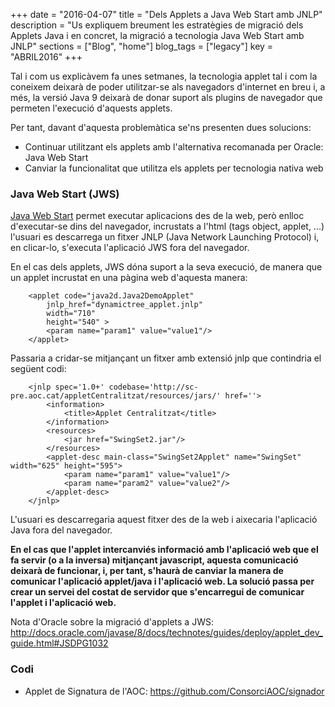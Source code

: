 +++
date        = "2016-04-07"
title       = "Dels Applets a Java Web Start amb JNLP"
description = "Us expliquem breument les estratègies de migració dels Applets Java i en concret, la migració a tecnologia Java Web Start amb JNLP"
sections    = ["Blog", "home"]
blog_tags	= ["legacy"]
key         = "ABRIL2016"
+++

Tal i com us explicàvem fa unes setmanes, la tecnologia applet tal i com la coneixem deixarà de poder utilitzar-se als navegadors d'internet en breu i, a més, la versió Java 9 deixarà de donar suport als plugins de navegador que permeten l'execució d'aquests applets.

Per tant, davant d'aquesta problemàtica se'ns presenten dues solucions:

- Continuar utilitzant els applets amb l'alternativa recomanada per Oracle: Java Web Start
- Canviar la funcionalitat que utilitza els applets per tecnologia nativa web

### Java Web Start (JWS)

[Java Web Start](https://www.java.com/en/download/faq/java_webstart.xml) permet executar aplicacions des de la web, però enlloc d'executar-se dins del navegador, incrustats a l'html (tags object, applet, ...) l'usuari es descarrega un fitxer JNLP (Java Network Launching Protocol) i, en clicar-lo, s'executa l'aplicació JWS fora del navegador.

En el cas dels applets, JWS dóna suport a la seva execució, de manera que un applet incrustat en una pàgina web d'aquesta manera:

		<applet code="java2d.Java2DemoApplet"          
        	jnlp_href="dynamictree_applet.jnlp"         
        	width="710" 
        	height="540" >        
		    <param name="param1" value="value1"/>
		</applet> 

Passaria a cridar-se mitjançant un fitxer amb extensió jnlp que contindria el següent codi:

		<jnlp spec='1.0+' codebase='http://sc-pre.aoc.cat/appletCentralitzat/resources/jars/' href=''>
			<information>
				<title>Applet Centralitzat</title>
			</information>
			<resources>
				<jar href="SwingSet2.jar"/>
			</resources>
			<applet-desc main-class="SwingSet2Applet" name="SwingSet" width="625" height="595">
				<param name="param1" value="value1"/>
			  	<param name="param2" value="value2"/>
			</applet-desc>
		</jnlp>

L'usuari es descarregaria aquest fitxer des de la web i aixecaria l'aplicació Java fora del navegador. 

**En el cas que l'applet intercanviés informació amb l'aplicació web que el fa servir (o a la inversa) mitjançant javascript, aquesta comunicació deixarà de funcionar, i, per tant, s'haurà de canviar la manera de comunicar l'aplicació applet/java i l'aplicació web. La solució passa per crear un servei del costat de servidor que s'encarregui de comunicar l'applet i l'aplicació web.** 

Nota d'Oracle sobre la migració d'applets a JWS: http://docs.oracle.com/javase/8/docs/technotes/guides/deploy/applet_dev_guide.html#JSDPG1032

### Codi

- Applet de Signatura de l'AOC: https://github.com/ConsorciAOC/signador 


